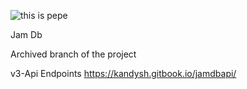 ![this is pepe](https://github.com/kandysh/jamDb/blob/main/pepepng.png)


Jam Db 

Archived branch of the project



v3-Api Endpoints
https://kandysh.gitbook.io/jamdbapi/

